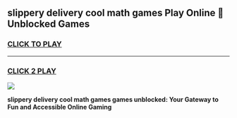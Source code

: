 
## slippery delivery cool math games Play Online 👋 Unblocked Games
<h3>
<a href="https://news.freeplayer.one?title=slippery_delivery_cool_math_games&ref=17CMG">CLICK TO PLAY</a></h3>
<hr>

<h3>
<a href="https://news.freeplayer.one?title=slippery_delivery_cool_math_games&ref=17CMG">CLICK 2 PLAY</a>
  
</h3>

<a href="https://news.freeplayer.one?title=slippery_delivery_cool_math_games&ref=17CMG/"><img src="https://clearcache.store/games.png"></a>


**slippery delivery cool math games games unblocked: Your Gateway to Fun and Accessible Online Gaming**
